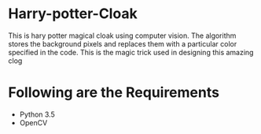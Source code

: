 # Harry-potter-Cloak

This is hary potter magical cloak using computer vision. The algorithm stores the background pixels and replaces them with a particular color specified in the code. This is the magic trick used in designing this amazing clog

# Following are the Requirements

* Python 3.5
* OpenCV



